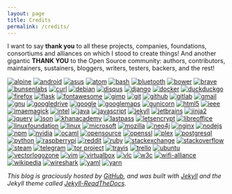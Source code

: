 ```yaml
---
layout: page
title: Credits
permalink: /credits/
---
```


I want to say **thank you** to all these projects, companies, foundations, consortiums and alliances on which I stood to create things! And another gigantic **THANK YOU** to the Open Source community: authors, contributors, maintainers, sustainers, bloggers, writers, testers, backers, and the rest!

<!--
[![codacy]()](https://www.codacy.com/)
[![codecov]()](https://codecov.io/)
[![corsair]()](http://www.corsair.com/)
[![coveralls]()](https://coveralls.io/)
[![f-droid]()](https://f-droid.org/)
[![memcached]()](https://www.memcached.org/)
[![msi]()](https://us.msi.com/)
[![pycharm]()](https://www.jetbrains.com/pycharm/)
[![pypi]()](https://pypi.org/)
[![pyup]()](https://pyup.io/)
[![raspbian]()](https://www.raspberrypi.org/downloads/raspbian/)
[![readthedocs]()](https://readthedocs.org/)
[![sqlite](https://www.vectorlogo.zone/logos/sqlite/sqlite-ar21.svg)](https://sqlite.org/?utm_source=vectorlogozone&utm_medium=referrer)
[![tails]()](https://tails.boum.org/)
[![terminator]()](https://gnometerminator.blogspot.com/)
[![termux]()](https://termux.com/)
[![tomb]()](https://www.dyne.org/software/tomb/)
[![tox]()](https://tox.readthedocs.io/en/latest/)
[![unistra]()](https://www.unistra.fr/index.php?id=accueil)
-->

[![alpine](https://www.vectorlogo.zone/logos/alpinelinux/alpinelinux-ar21.svg)](https://alpinelinux.org/?utm_source=vectorlogozone&utm_medium=referrer)
[![android](https://www.vectorlogo.zone/logos/android/android-ar21.svg)](https://www.android.com/?utm_source=vectorlogozone&utm_medium=referrer)
[![asus](https://www.vectorlogo.zone/logos/asus/asus-ar21.svg)](https://www.asus.com/us/?utm_source=vectorlogozone&utm_medium=referrer)
[![atom](https://www.vectorlogo.zone/logos/atom_io/atom_io-ar21.svg)](https://atom.io/?utm_source=vectorlogozone&utm_medium=referrer)
[![bash](https://www.vectorlogo.zone/logos/gnu_bash/gnu_bash-ar21.svg)](https://www.gnu.org/software/bash/?utm_source=vectorlogozone&utm_medium=referrer)
[![bluetooth](https://www.vectorlogo.zone/logos/bluetooth/bluetooth-ar21.svg)](https://www.bluetooth.com/?utm_source=vectorlogozone&utm_medium=referrer)
[![bower](https://www.vectorlogo.zone/logos/bower/bower-ar21.svg)](https://bower.io/?utm_source=vectorlogozone&utm_medium=referrer)
[![brave](https://www.vectorlogo.zone/logos/brave/brave-ar21.svg)](https://brave.com/?utm_source=vectorlogozone&utm_medium=referrer)
[![bunsenlabs](https://www.vectorlogo.zone/logos/bunsenlabs/bunsenlabs-ar21.svg)](https://www.bunsenlabs.org/?utm_source=vectorlogozone&utm_medium=referrer)
[![curl](https://www.vectorlogo.zone/logos/curl_haxx/curl_haxx-ar21.svg)](https://curl.haxx.se/?utm_source=vectorlogozone&utm_medium=referrer)
[![debian](https://www.vectorlogo.zone/logos/debian/debian-ar21.svg)](https://www.debian.org/?utm_source=vectorlogozone&utm_medium=referrer)
[![disqus](https://www.vectorlogo.zone/logos/disqus/disqus-ar21.svg)](https://disqus.com/?utm_source=vectorlogozone&utm_medium=referrer)
[![django](https://www.vectorlogo.zone/logos/djangoproject/djangoproject-ar21.svg)](https://www.djangoproject.com/?utm_source=vectorlogozone&utm_medium=referrer)
[![docker](https://www.vectorlogo.zone/logos/docker/docker-ar21.svg)](https://www.docker.com/?utm_source=vectorlogozone&utm_medium=referrer)
[![duckduckgo](https://www.vectorlogo.zone/logos/duckduckgo/duckduckgo-ar21.svg)](https://duckduckgo.com/?utm_source=vectorlogozone&utm_medium=referrer)
[![firefox](https://www.vectorlogo.zone/logos/firefox/firefox-ar21.svg)](https://www.mozilla.org/en-US/firefox/?utm_source=vectorlogozone&utm_medium=referrer)
[![flask](https://www.vectorlogo.zone/logos/pocoo_flask/pocoo_flask-ar21.svg)](http://flask.pocoo.org/?utm_source=vectorlogozone&utm_medium=referrer)
[![fontawesome](https://www.vectorlogo.zone/logos/font-awesome/font-awesome-ar21.svg)](http://fontawesome.io/?utm_source=vectorlogozone&utm_medium=referrer)
[![gimp](https://www.vectorlogo.zone/logos/gimp/gimp-ar21.svg)](https://www.gimp.org/?utm_source=vectorlogozone&utm_medium=referrer)
[![git](https://www.vectorlogo.zone/logos/git-scm/git-scm-ar21.svg)](https://git-scm.com/?utm_source=vectorlogozone&utm_medium=referrer)
[![github](https://www.vectorlogo.zone/logos/github/github-ar21.svg)](https://github.com/)
[![gitlab](https://www.vectorlogo.zone/logos/gitlab/gitlab-ar21.svg)](https://gitlab.com/)
[![gmail](https://www.vectorlogo.zone/logos/gmail/gmail-ar21.svg)](https://www.gmail.com/?utm_source=vectorlogozone&utm_medium=referrer)
[![gnu](https://www.vectorlogo.zone/logos/gnu/gnu-ar21.svg)](https://www.gnu.org/?utm_source=vectorlogozone&utm_medium=referrer)
[![googledrive](https://www.vectorlogo.zone/logos/google_drive/google_drive-ar21.svg)](https://www.google.com/drive/?utm_source=vectorlogozone&utm_medium=referrer)
[![google](https://www.vectorlogo.zone/logos/google/google-ar21.svg)](https://www.google.com/?utm_source=vectorlogozone&utm_medium=referrer)
[![googlemaps](https://www.vectorlogo.zone/logos/google_maps/google_maps-ar21.svg)](https://maps.google.com/?utm_source=vectorlogozone&utm_medium=referrer)
[![gunicorn](https://www.vectorlogo.zone/logos/gunicorn/gunicorn-ar21.svg)](http://gunicorn.org/?utm_source=vectorlogozone&utm_medium=referrer)
[![html5](https://www.vectorlogo.zone/logos/w3_html5/w3_html5-ar21.svg)](https://www.w3.org/TR/html/?utm_source=vectorlogozone&utm_medium=referrer)
[![ieee](https://www.vectorlogo.zone/logos/ieee/ieee-ar21.svg)](https://www.ieee.org/?utm_source=vectorlogozone&utm_medium=referrer)
[![imaemagick](https://www.vectorlogo.zone/logos/imagemagick/imagemagick-ar21.svg)](https://www.imagemagick.org/?utm_source=vectorlogozone&utm_medium=referrer)
[![intel](https://www.vectorlogo.zone/logos/intel/intel-ar21.svg)](https://www.intel.com/?utm_source=vectorlogozone&utm_medium=referrer)
[![java](https://www.vectorlogo.zone/logos/java/java-ar21.svg)](https://www.java.com/?utm_source=vectorlogozone&utm_medium=referrer)
[![javascript](https://www.vectorlogo.zone/logos/javascript/javascript-ar21.svg)](https://developer.mozilla.org/en-US/docs/Web/JavaScript?utm_source=vectorlogozone&utm_medium=referrer)
[![jekyll](https://www.vectorlogo.zone/logos/jekyllrb/jekyllrb-ar21.svg)](https://jekyllrb.com/?utm_source=vectorlogozone&utm_medium=referrer)
[![jetbrains](https://www.vectorlogo.zone/logos/jetbrains/jetbrains-ar21.svg)](http://www.jetbrains.com/?utm_source=vectorlogozone&utm_medium=referrer)
[![jinja2](https://www.vectorlogo.zone/logos/pocoo_jinja/pocoo_jinja-ar21.svg)](http://jinja.pocoo.org/?utm_source=vectorlogozone&utm_medium=referrer)
[![jquery](https://www.vectorlogo.zone/logos/jquery/jquery-ar21.svg)](https://jquery.com/?utm_source=vectorlogozone&utm_medium=referrer)
[![json](https://www.vectorlogo.zone/logos/json/json-ar21.svg)](http://json.org/?utm_source=vectorlogozone&utm_medium=referrer)
[![khanacademy](https://www.vectorlogo.zone/logos/khanacademy/khanacademy-ar21.svg)](https://www.khanacademy.org/?utm_source=vectorlogozone&utm_medium=referrer)
[![lastpass](https://www.vectorlogo.zone/logos/lastpass/lastpass-ar21.svg)](https://www.lastpass.com/?utm_source=vectorlogozone&utm_medium=referrer)
[![letsencrypt](https://www.vectorlogo.zone/logos/letsencrypt/letsencrypt-ar21.svg)](https://letsencrypt.org/?utm_source=vectorlogozone&utm_medium=referrer)
[![libreoffice](https://www.vectorlogo.zone/logos/libreoffice/libreoffice-ar21.svg)](http://www.libreoffice.org/?utm_source=vectorlogozone&utm_medium=referrer)
[![linuxfoundation](https://www.vectorlogo.zone/logos/linuxfoundation/linuxfoundation-ar21.svg)](https://www.linuxfoundation.org/?utm_source=vectorlogozone&utm_medium=referrer)
[![linux](https://www.vectorlogo.zone/logos/linux/linux-ar21.svg)](https://www.linux.com/?utm_source=vectorlogozone&utm_medium=referrer)
[![microsoft](https://www.vectorlogo.zone/logos/microsoft/microsoft-ar21.svg)](https://www.microsoft.com/?utm_source=vectorlogozone&utm_medium=referrer)
[![mozilla](https://www.vectorlogo.zone/logos/mozilla/mozilla-ar21.svg)](https://www.mozilla.org/?utm_source=vectorlogozone&utm_medium=referrer)
[![neo4j](https://www.vectorlogo.zone/logos/neo4j/neo4j-ar21.svg)](https://neo4j.com/?utm_source=vectorlogozone&utm_medium=referrer)
[![nginx](https://www.vectorlogo.zone/logos/nginx/nginx-ar21.svg)](https://www.nginx.com/?utm_source=vectorlogozone&utm_medium=referrer)
[![nodejs](https://www.vectorlogo.zone/logos/nodejs/nodejs-ar21.svg)](https://nodejs.org/?utm_source=vectorlogozone&utm_medium=referrer)
[![npm](https://www.vectorlogo.zone/logos/npmjs/npmjs-ar21.svg)](https://www.npmjs.com/?utm_source=vectorlogozone&utm_medium=referrer)
[![nvidia](https://www.vectorlogo.zone/logos/nvidia/nvidia-ar21.svg)](http://www.nvidia.com/page/home.html?utm_source=vectorlogozone&utm_medium=referrer)
[![ocaml](https://www.vectorlogo.zone/logos/ocaml/ocaml-ar21.svg)](https://ocaml.org/?utm_source=vectorlogozone&utm_medium=referrer)
[![opensource](https://www.vectorlogo.zone/logos/opensource/opensource-ar21.svg)](https://opensource.org/?utm_source=vectorlogozone&utm_medium=referrer)
[![openssl](https://www.vectorlogo.zone/logos/openssl/openssl-ar21.svg)](https://www.openssl.org/?utm_source=vectorlogozone&utm_medium=referrer)
[![plex](https://www.vectorlogo.zone/logos/plextv/plextv-ar21.svg)](https://www.plex.tv/?utm_source=vectorlogozone&utm_medium=referrer)
[![postgresql](https://www.vectorlogo.zone/logos/postgresql/postgresql-ar21.svg)](http://www.postgresql.org/?utm_source=vectorlogozone&utm_medium=referrer)
[![python](https://www.vectorlogo.zone/logos/python/python-ar21.svg)](https://www.python.org/)
[![raspberrypi](https://www.vectorlogo.zone/logos/raspberrypi/raspberrypi-ar21.svg)](https://www.raspberrypi.org/?utm_source=vectorlogozone&utm_medium=referrer)
[![reddit](https://www.vectorlogo.zone/logos/reddit/reddit-ar21.svg)](https://www.reddit.com/?utm_source=vectorlogozone&utm_medium=referrer)
[![ruby](https://www.vectorlogo.zone/logos/ruby-lang/ruby-lang-ar21.svg)](https://www.ruby-lang.org/en/?utm_source=vectorlogozone&utm_medium=referrer)
[![stackexchange](https://www.vectorlogo.zone/logos/stackexchange/stackexchange-ar21.svg)](https://stackexchange.com/?utm_source=vectorlogozone&utm_medium=referrer)
[![stackoverflow](https://www.vectorlogo.zone/logos/stackoverflow/stackoverflow-ar21.svg)](https://stackoverflow.com/?utm_source=vectorlogozone&utm_medium=referrer)
[![steam](https://www.vectorlogo.zone/logos/steampowered/steampowered-ar21.svg)](https://store.steampowered.com/?utm_source=vectorlogozone&utm_medium=referrer)
[![telegram](https://www.vectorlogo.zone/logos/telegram/telegram-ar21.svg)](https://telegram.org/?utm_source=vectorlogozone&utm_medium=referrer)
[![tor project](https://www.vectorlogo.zone/logos/torproject/torproject-ar21.svg)](https://www.torproject.org/?utm_source=vectorlogozone&utm_medium=referrer)
[![travis](https://www.vectorlogo.zone/logos/travis-ci/travis-ci-ar21.svg)](https://travis-ci.org/?utm_source=vectorlogozone&utm_medium=referrer)
[![trello](https://www.vectorlogo.zone/logos/trello/trello-ar21.svg)](https://trello.com/?utm_source=vectorlogozone&utm_medium=referrer)
[![ubuntu](https://www.vectorlogo.zone/logos/ubuntu/ubuntu-ar21.svg)](https://www.ubuntu.com/?utm_source=vectorlogozone&utm_medium=referrer)
[![vectorlogozone](https://www.vectorlogo.zone/logos/vectorlogozone/vectorlogozone-ar21.svg)](https://www.vectorlogo.zone/)
[![vim](https://www.vectorlogo.zone/logos/vim/vim-ar21.svg)](https://www.vim.org/?utm_source=vectorlogozone&utm_medium=referrer)
[![virtualbox](https://www.vectorlogo.zone/logos/virtualbox/virtualbox-ar21.svg)](https://www.virtualbox.org/?utm_source=vectorlogozone&utm_medium=referrer)
[![vlc](https://www.vectorlogo.zone/logos/videolan_vlc/videolan_vlc-ar21.svg)](https://www.videolan.org/vlc/?utm_source=vectorlogozone&utm_medium=referrer)
[![w3c](https://www.vectorlogo.zone/logos/w3c/w3c-ar21.svg)](http://www.w3.org/?utm_source=vectorlogozone&utm_medium=referrer)
[![wifi-alliance](https://www.vectorlogo.zone/logos/wi-fi/wi-fi-ar21.svg)](https://www.wi-fi.org/?utm_source=vectorlogozone&utm_medium=referrer)
[![wikipedia](https://www.vectorlogo.zone/logos/wikipedia/wikipedia-ar21.svg)](https://en.wikipedia.org/wiki/Main_Page?utm_source=vectorlogozone&utm_medium=referrer)
[![wireshark](https://www.vectorlogo.zone/logos/wireshark/wireshark-ar21.svg)](https://www.wireshark.org/?utm_source=vectorlogozone&utm_medium=referrer)
[![yaml](https://www.vectorlogo.zone/logos/yaml/yaml-ar21.svg)](http://yaml.org/?utm_source=vectorlogozone&utm_medium=referrer)
[![yarn](https://www.vectorlogo.zone/logos/yarnpkg/yarnpkg-ar21.svg)](https://yarnpkg.com/en/?utm_source=vectorlogozone&utm_medium=referrer)

*This blog is graciously hosted by [GitHub](https://github.com),
and was built with [Jekyll](https://jekyllrb.com) and the Jekyll theme
called [Jekyll-ReadTheDocs](https://github.com/Pawamoy/jekyll-readthedocs).*
